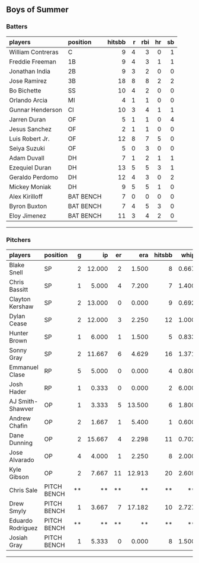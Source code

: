 ## Boys of Summer

### Batters

 
|players           |position  | hitsbb|  r| rbi| hr| sb| 
|:-----------------|:---------|------:|--:|---:|--:|--:| 
|William Contreras |C         |      9|  4|   3|  0|  1| 
|Freddie Freeman   |1B        |      9|  4|   3|  1|  1| 
|Jonathan India    |2B        |      9|  3|   2|  0|  0| 
|Jose Ramirez      |3B        |     18|  8|   8|  2|  2| 
|Bo Bichette       |SS        |     10|  4|   2|  0|  0| 
|Orlando Arcia     |MI        |      4|  1|   1|  0|  0| 
|Gunnar Henderson  |CI        |     10|  3|   4|  1|  1| 
|Jarren Duran      |OF        |      5|  1|   1|  0|  4| 
|Jesus Sanchez     |OF        |      2|  1|   1|  0|  0| 
|Luis Robert Jr.   |OF        |     12|  8|   7|  5|  0| 
|Seiya Suzuki      |OF        |      5|  0|   3|  0|  0| 
|Adam Duvall       |DH        |      7|  1|   2|  1|  1| 
|Ezequiel Duran    |DH        |     13|  5|   5|  3|  1| 
|Geraldo Perdomo   |DH        |     12|  4|   3|  0|  2| 
|Mickey Moniak     |DH        |      9|  5|   5|  1|  0| 
|Alex Kirilloff    |BAT BENCH |      7|  0|   0|  0|  0| 
|Byron Buxton      |BAT BENCH |      7|  4|   5|  3|  0| 
|Eloy Jimenez      |BAT BENCH |     11|  3|   4|  2|  0| 


* * *

### Pitchers

 
|players           |position    |  g|     ip| er|    era| hitsbb|  whip| so|  w| sv| 
|:-----------------|:-----------|--:|------:|--:|------:|------:|-----:|--:|--:|--:| 
|Blake Snell       |SP          |  2| 12.000|  2|  1.500|      8| 0.667| 21|  1|  0| 
|Chris Bassitt     |SP          |  1|  5.000|  4|  7.200|      7| 1.400|  4|  0|  0| 
|Clayton Kershaw   |SP          |  2| 13.000|  0|  0.000|      9| 0.692|  7|  2|  0| 
|Dylan Cease       |SP          |  2| 12.000|  3|  2.250|     12| 1.000| 19|  0|  0| 
|Hunter Brown      |SP          |  1|  6.000|  1|  1.500|      5| 0.833|  7|  0|  0| 
|Sonny Gray        |SP          |  2| 11.667|  6|  4.629|     16| 1.371| 10|  0|  0| 
|Emmanuel Clase    |RP          |  5|  5.000|  0|  0.000|      4| 0.800|  5|  0|  3| 
|Josh Hader        |RP          |  1|  0.333|  0|  0.000|      2| 6.000|  1|  0|  0| 
|AJ Smith-Shawver  |OP          |  1|  3.333|  5| 13.500|      6| 1.800|  4|  0|  0| 
|Andrew Chafin     |OP          |  2|  1.667|  1|  5.400|      1| 0.600|  3|  0|  0| 
|Dane Dunning      |OP          |  2| 15.667|  4|  2.298|     11| 0.702| 12|  1|  0| 
|Jose Alvarado     |OP          |  4|  4.000|  1|  2.250|      8| 2.000|  4|  0|  0| 
|Kyle Gibson       |OP          |  2|  7.667| 11| 12.913|     20| 2.609|  9|  0|  0| 
|Chris Sale        |PITCH BENCH | **|     **| **|     **|     **|    **| **| **| **| 
|Drew Smyly        |PITCH BENCH |  1|  3.667|  7| 17.182|     10| 2.727|  2|  0|  0| 
|Eduardo Rodriguez |PITCH BENCH | **|     **| **|     **|     **|    **| **| **| **| 
|Josiah Gray       |PITCH BENCH |  1|  5.333|  0|  0.000|      8| 1.500|  6|  1|  0| 


* * *


